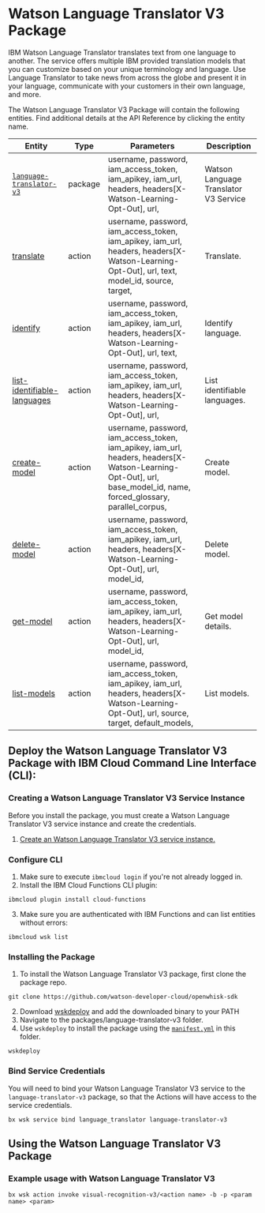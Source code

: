 # Watson Language Translator V3 Package

IBM Watson Language Translator translates text from one language to another. The service offers multiple IBM provided translation models that you can customize based on your unique terminology and language. Use Language Translator to take news from across the globe and present it in your language, communicate with your customers in their own language, and more.

The Watson Language Translator V3 Package will contain the following entities. Find additional details at the API Reference by clicking the entity name.

| Entity | Type | Parameters | Description |
| --- | --- | --- | --- |
| [`language-translator-v3`](https://www.ibm.com/watson/developercloud/language-translator/api/v3/curl.html) | package | username, password,  iam_access_token, iam_apikey, iam_url,  headers, headers[X-Watson-Learning-Opt-Out], url,  | Watson Language Translator V3 Service |
| [translate](https://www.ibm.com/watson/developercloud/language-translator/api/v3/curl.html?curl#translate) | action |  username, password,  iam_access_token, iam_apikey, iam_url,  headers, headers[X-Watson-Learning-Opt-Out], url,   text, model_id, source, target,  | Translate. |
| [identify](https://www.ibm.com/watson/developercloud/language-translator/api/v3/curl.html?curl#identify) | action |  username, password,  iam_access_token, iam_apikey, iam_url,  headers, headers[X-Watson-Learning-Opt-Out], url,    text,  | Identify language. |
| [list-identifiable-languages](https://www.ibm.com/watson/developercloud/language-translator/api/v3/curl.html?curl#list-identifiable-languages) | action |  username, password,  iam_access_token, iam_apikey, iam_url,  headers, headers[X-Watson-Learning-Opt-Out], url, | List identifiable languages. |
| [create-model](https://www.ibm.com/watson/developercloud/language-translator/api/v3/curl.html?curl#create-model) | action |  username, password,  iam_access_token, iam_apikey, iam_url,  headers, headers[X-Watson-Learning-Opt-Out], url,    base_model_id,     name,     forced_glossary,     parallel_corpus,  | Create model. |
| [delete-model](https://www.ibm.com/watson/developercloud/language-translator/api/v3/curl.html?curl#delete-model) | action |  username, password,  iam_access_token, iam_apikey, iam_url,  headers, headers[X-Watson-Learning-Opt-Out], url,    model_id,  | Delete model. |
| [get-model](https://www.ibm.com/watson/developercloud/language-translator/api/v3/curl.html?curl#get-model) | action |  username, password,  iam_access_token, iam_apikey, iam_url,  headers, headers[X-Watson-Learning-Opt-Out], url,    model_id,  | Get model details. |
| [list-models](https://www.ibm.com/watson/developercloud/language-translator/api/v3/curl.html?curl#list-models) | action |  username, password,  iam_access_token, iam_apikey, iam_url,  headers, headers[X-Watson-Learning-Opt-Out], url,    source,     target,     default_models,  | List models. |


## Deploy the Watson Language Translator V3 Package with IBM Cloud Command Line Interface (CLI):
### Creating a Watson Language Translator V3 Service Instance

Before you install the package, you must create a Watson Language Translator V3 service instance and create the credentials.

1. [Create an Watson Language Translator V3 service instance.](https://console.bluemix.net/catalog/services/language_translator)

### Configure CLI
1. Make sure to execute `ibmcloud login` if you're not already logged in.
2. Install the IBM Cloud Functions CLI plugin:

```
ibmcloud plugin install cloud-functions
```

3. Make sure you are authenticated with IBM Functions and can list entities without errors:

```
ibmcloud wsk list
```

### Installing the Package
1. To install the Watson Language Translator V3 package, first clone the package repo.

```
git clone https://github.com/watson-developer-cloud/openwhisk-sdk
```
2. Download [wskdeploy](https://github.com/apache/incubator-openwhisk-wskdeploy/releases) and add the downloaded binary to your PATH
3. Navigate to the packages/language-translator-v3 folder.
4. Use `wskdeploy` to install the package using the [`manifest.yml`](./manifest.yml) in this folder.

```
wskdeploy
```

### Bind Service Credentials
You will need to bind your Watson Language Translator V3 service to the `language-translator-v3` package, so that the Actions will have access to the service credentials.

```
bx wsk service bind language_translator language-translator-v3
```
## Using the Watson Language Translator V3 Package

### Example usage with Watson Language Translator V3

```
bx wsk action invoke visual-recognition-v3/<action name> -b -p <param name> <param>
```